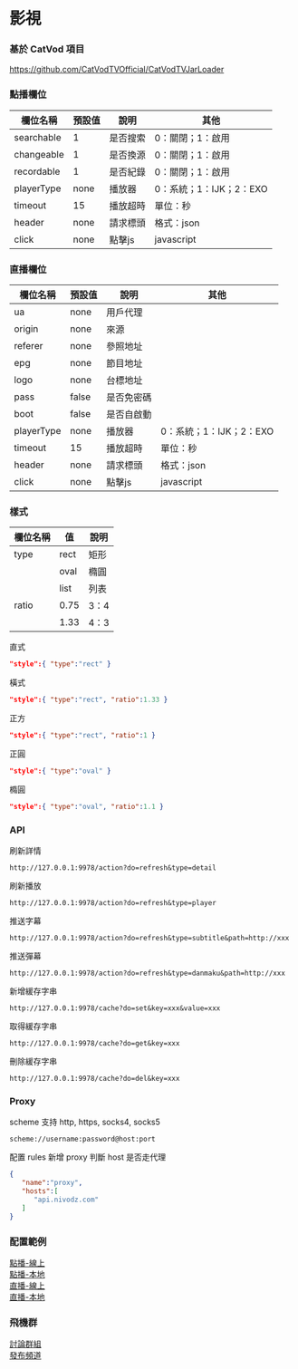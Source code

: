 # 影視

### 基於 CatVod 項目

https://github.com/CatVodTVOfficial/CatVodTVJarLoader

### 點播欄位

| 欄位名稱       | 預設值  | 說明   | 其他               |
|------------|------|------|------------------|
| searchable | 1    | 是否搜索 | 0：關閉；1：啟用        |
| changeable | 1    | 是否換源 | 0：關閉；1：啟用        |
| recordable | 1    | 是否紀錄 | 0：關閉；1：啟用        |
| playerType | none | 播放器  | 0：系統；1：IJK；2：EXO |
| timeout    | 15   | 播放超時 | 單位：秒             |
| header     | none | 請求標頭 | 格式：json          |
| click      | none | 點擊js | javascript       |

### 直播欄位

| 欄位名稱       | 預設值   | 說明    | 其他               |
|------------|-------|-------|------------------|
| ua         | none  | 用戶代理  |                  |
| origin     | none  | 來源    |                  |
| referer    | none  | 參照地址  |                  |
| epg        | none  | 節目地址  |                  |
| logo       | none  | 台標地址  |                  |
| pass       | false | 是否免密碼 |                  |
| boot       | false | 是否自啟動 |                  |
| playerType | none  | 播放器   | 0：系統；1：IJK；2：EXO |
| timeout    | 15    | 播放超時  | 單位：秒             |
| header     | none  | 請求標頭  | 格式：json          |
| click      | none  | 點擊js  | javascript       |

### 樣式

| 欄位名稱  | 值    | 說明  |
|-------|------|-----|
| type  | rect | 矩形  |
|       | oval | 橢圓  |
|       | list | 列表  |
| ratio | 0.75 | 3：4 |
|       | 1.33 | 4：3 |

直式
```json
"style":{ "type":"rect" }
```
橫式
```json
"style":{ "type":"rect", "ratio":1.33 }
```
正方
```json
"style":{ "type":"rect", "ratio":1 }
```
正圓
```json
"style":{ "type":"oval" }
```
橢圓
```json
"style":{ "type":"oval", "ratio":1.1 }
```

### API
刷新詳情  
```
http://127.0.0.1:9978/action?do=refresh&type=detail
```  
刷新播放  
```
http://127.0.0.1:9978/action?do=refresh&type=player
```  
推送字幕  
```
http://127.0.0.1:9978/action?do=refresh&type=subtitle&path=http://xxx
```  
推送彈幕  
```
http://127.0.0.1:9978/action?do=refresh&type=danmaku&path=http://xxx
```
新增緩存字串  
```
http://127.0.0.1:9978/cache?do=set&key=xxx&value=xxx
``` 
取得緩存字串  
```
http://127.0.0.1:9978/cache?do=get&key=xxx
```   
刪除緩存字串  
```
http://127.0.0.1:9978/cache?do=del&key=xxx
```

### Proxy
scheme 支持 http, https, socks4, socks5
```
scheme://username:password@host:port
```
配置 rules 新增 proxy 判斷 host 是否走代理
```json
{
   "name":"proxy",
   "hosts":[
      "api.nivodz.com"
   ]
}
```

### 配置範例

[點播-線上](other/sample/vod/online.json)  
[點播-本地](other/sample/vod/offline.json)  
[直播-線上](other/sample/live/online.json)  
[直播-本地](other/sample/live/offline.json)

### 飛機群

[討論群組](https://t.me/fongmi_offical)  
[發布頻道](https://t.me/fongmi_release)
